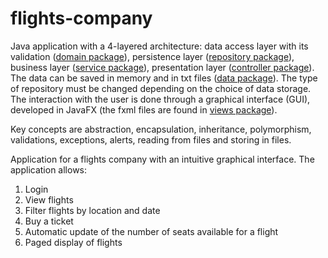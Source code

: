 # flights-company
Java application with a 4-layered architecture: data access layer with its validation ([domain package](https://github.com/Iri25/apm-project-Iri25/tree/main/src/main/java/domain)), persistence layer ([repository package](https://github.com/Iri25/apm-project-Iri25/tree/main/src/main/java/repository)), business layer ([service package](https://github.com/Iri25/apm-project-Iri25/tree/main/src/main/java/service)), presentation layer ([controller package](https://github.com/Iri25/apm-project-Iri25/tree/main/src/main/java/controller)). The data can be saved in memory and in txt files ([data package](https://github.com/Iri25/apm-project-Iri25/tree/main/data)). The type of repository must be changed depending on the choice of data storage. The interaction with the user is done through a graphical interface (GUI), developed in JavaFX (the fxml files are found in [views package](https://github.com/Iri25/apm-project-Iri25/tree/main/src/main/resources/views)).

Key concepts are abstraction, encapsulation, inheritance, polymorphism, validations, exceptions, alerts, reading from files and storing in files.

Application for a flights company with an intuitive graphical interface. The application allows:
1. Login
2. View flights
3. Filter flights by location and date
4. Buy a ticket
5. Automatic update of the number of seats available for a flight
6. Paged display of flights


